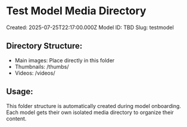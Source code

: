# Test Model Media Directory

Created: 2025-07-25T22:17:00.000Z
Model ID: TBD
Slug: testmodel

## Directory Structure:
- Main images: Place directly in this folder
- Thumbnails: /thumbs/
- Videos: /videos/

## Usage:
This folder structure is automatically created during model onboarding. Each model gets their own isolated media directory to organize their content.
